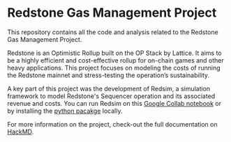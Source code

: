 # Redstone Gas Management Project

This repository contains all the code and analysis related to the Redstone Gas Management Project.

Redstone is an Optimistic Rollup built on the OP Stack by Lattice. It aims to be a highly efficient and cost-effective rollup for on-chain games and other heavy applications. This project focuses on modeling the costs of running the Redstone mainnet and stress-testing the operation’s sustainability.

A key part of this project was the development of Redsim, a simulation framework to model Redstone's Sequencer operation and its associated revenue and costs. You can run Redsim on this [Google Collab notebook](https://colab.research.google.com/drive/15ezt9HhfSS8vMUDngTN7VT7Uw9qO8jYz?usp=sharing) or by installing the [python pacakge](https://pypi.org/project/redsim/) locally.

For more information on the project, check-out the full documentation on [HackMD](https://hackmd.io/@nightingale/redstone-gas).